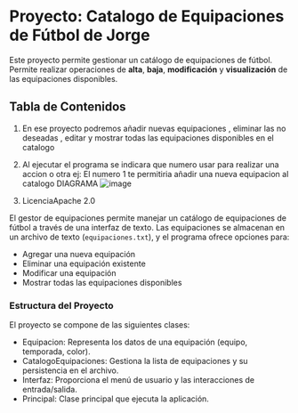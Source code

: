 # Proyecto: Catalogo de Equipaciones de Fútbol de Jorge

Este proyecto permite gestionar un catálogo de equipaciones de fútbol. Permite realizar operaciones de **alta**, **baja**, **modificación** y **visualización** de las equipaciones disponibles.

## Tabla de Contenidos

1. En ese proyecto podremos añadir nuevas equipaciones , eliminar las no deseadas , editar y mostrar todas las equipaciones disponibles en el catalogo
2. Al ejecutar el programa se indicara que numero usar para realizar una accion o otra ej: El numero 1 te permitiria añadir una nueva equipacion al catalogo
   DIAGRAMA
   ![image](https://github.com/user-attachments/assets/316a3b68-1de8-4b43-b441-1c4b36c19478)

5.  LicenciaApache 2.0

El gestor de equipaciones permite manejar un catálogo de equipaciones de fútbol a través de una interfaz de texto. Las equipaciones se almacenan en un archivo de texto (`equipaciones.txt`), y el programa ofrece opciones para:

- Agregar una nueva equipación
- Eliminar una equipación existente
- Modificar una equipación
- Mostrar todas las equipaciones disponibles

### Estructura del Proyecto

El proyecto se compone de las siguientes clases:

- Equipacion: Representa los datos de una equipación (equipo, temporada, color).
- CatalogoEquipaciones: Gestiona la lista de equipaciones y su persistencia en el archivo.
- Interfaz: Proporciona el menú de usuario y las interacciones de entrada/salida.
- Principal: Clase principal que ejecuta la aplicación.




